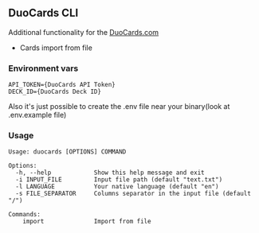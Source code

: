 ## DuoCards CLI

Additional functionality for the [DuoCards.com](https://duocards.com)

* Cards import from file

### Environment vars

```
API_TOKEN={DuoCards API Token}
DECK_ID={DuoCards Deck ID}
```

Also it's just possible to create the .env file near your binary(look at .env.example file)

### Usage

```
Usage: duocards [OPTIONS] COMMAND

Options:
  -h, --help            Show this help message and exit
  -i INPUT_FILE         Input file path (default "text.txt")
  -l LANGUAGE           Your native language (default "en")
  -s FILE_SEPARATOR     Columns separator in the input file (default "/")
  
Commands:
    import              Import from file
```